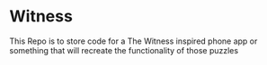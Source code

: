 # Witness
This Repo is to store code for a The Witness inspired phone app or something that will recreate the functionality of those puzzles
